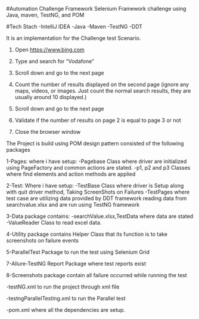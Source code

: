 #Automation Challenge Framework
Selenium Framework challenge using Java, maven, TestNG, and POM 

#Tech Stach
-IntelliJ IDEA 
-Java
-Maven
-TestNG
-DDT

It is an implementation for the Challenge test Scenario.
1)  Open https://www.bing.com

2)  Type and search for “Vodafone”

3)  Scroll down and go to the next page

4)  Count the number of results displayed on the second page (ignore any maps, videos, or images. Just count the normal search results, they are usually around 10 displayed.)

5)  Scroll down and go to the next page

6)  Validate if the number of results on page 2 is equal to page 3 or not

7)  Close the browser window
   
The Project is build using POM design pattern consisted of the following packages 

1-Pages: where i have setup: 
-Pagebase Class where driver are initialized using PageFactory and common actions are stated.
-p1, p2 and p3 Classes where find elements and action methods are applied 

2-Test: Where i have setup: 
-TestBase Class where driver is Setup along with quit driver method, Taking ScreenShots on Failures
-TestPages where test case are utilizing data provided by DDT framework reading data from searchvalue.xlsx and are run using TestNG framework

3-Data package contains:
-searchValue.xlsx,TestData where data are stated
-ValueReader Class to read excel data.

4-Utility package contains Helper Class that its function is to take screenshots on failure events

5-ParallelTest Package to run the test using Selenium Grid

7-Allure-TestNG Report Package where test reports exist

8-Screenshots package contain all failure occurred while running the test

-testNG.xml to run the project through xml file

-testngParallelTesting.xml to run the Parallel test 

-pom.xml where all the dependencies are setup.
